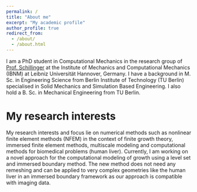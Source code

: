 ```yaml
---
permalink: /
title: "About me"
excerpt: "My academic profile"
author_profile: true
redirect_from: 
  - /about/
  - /about.html
---
```


I am a PhD student in Computational Mechanics in the research group of [Prof. Schillinger](https://www.ibnm.uni-hannover.de/de/schillinger/) at the Institute of Mechanics and Computational Mechanics (IBNM) at Leibniz Universität Hannover, Germany. I have a background in M. Sc. in Engineering Science from Berlin Institute of Technology (TU Berlin) specialised in Solid Mechanics and Simulation Based Engineering. I also hold a B. Sc. in Mechanical Engineering from TU Berlin.


My research interests
======
My research interests and focus lie on numerical methods such as nonlinear finite element methods (NFEM) in the context of finite growth theory, immersed finite element methods, multiscale modeling and computational methods for biomedical problems (human liver). Currently, I am working on a novel approach for the computational modeling of growth using a level set and immersed boundary method. The new method does not need any remeshing and can be applied to very complex geometries like the human liver in an immersed boundary framework as our approach is compatible with imaging data.






